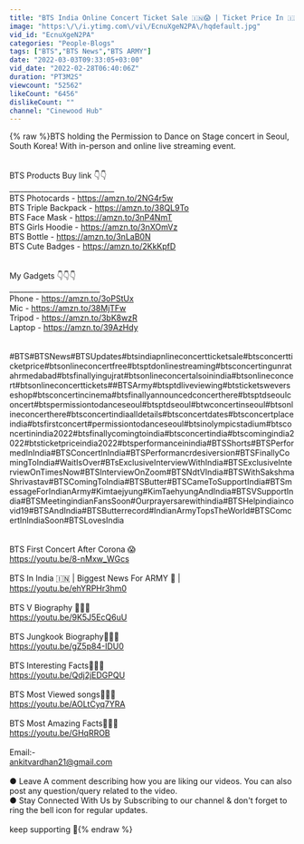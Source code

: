 ```yaml
---
title: "BTS India Online Concert Ticket Sale 🇮🇳😱 | Ticket Price In 🇮🇳 | Cinewood Hub"
image: "https:\/\/i.ytimg.com\/vi\/EcnuXgeN2PA\/hqdefault.jpg"
vid_id: "EcnuXgeN2PA"
categories: "People-Blogs"
tags: ["BTS","BTS News","BTS ARMY"]
date: "2022-03-03T09:33:05+03:00"
vid_date: "2022-02-28T06:40:06Z"
duration: "PT3M2S"
viewcount: "52562"
likeCount: "6456"
dislikeCount: ""
channel: "Cinewood Hub"
---
```

{% raw %}BTS holding the Permission to Dance on Stage concert in Seoul, South Korea! With in-person and online live streaming event.<br /><br /><br />BTS Products Buy link 👇👇<br />_____________________________<br />BTS Photocards - <a rel="nofollow" target="blank" href="https://amzn.to/2NG4r5w">https://amzn.to/2NG4r5w</a><br />BTS Triple Backpack - <a rel="nofollow" target="blank" href="https://amzn.to/38QL9To">https://amzn.to/38QL9To</a><br />BTS Face Mask     -    <a rel="nofollow" target="blank" href="https://amzn.to/3nP4NmT">https://amzn.to/3nP4NmT</a><br />BTS Girls Hoodie  -  <a rel="nofollow" target="blank" href="https://amzn.to/3nXOmVz">https://amzn.to/3nXOmVz</a><br />BTS Bottle    -     <a rel="nofollow" target="blank" href="https://amzn.to/3nLaB0N">https://amzn.to/3nLaB0N</a><br />BTS Cute Badges  - <a rel="nofollow" target="blank" href="https://amzn.to/2KkKpfD">https://amzn.to/2KkKpfD</a><br /><br /><br />My Gadgets 👇👇👇<br />_________________________<br />Phone  -  <a rel="nofollow" target="blank" href="https://amzn.to/3oPStUx">https://amzn.to/3oPStUx</a><br />Mic       -  <a rel="nofollow" target="blank" href="https://amzn.to/38MjTFw">https://amzn.to/38MjTFw</a><br />Tripod  -  <a rel="nofollow" target="blank" href="https://amzn.to/3bK8wzR">https://amzn.to/3bK8wzR</a><br />Laptop  - <a rel="nofollow" target="blank" href="https://amzn.to/39AzHdy">https://amzn.to/39AzHdy</a><br /><br /><br />#BTS#BTSNews#BTSUpdates#btsindiapnlineconcertticketsale#btsconcertticketprice#btsonlineconcertfree#btsptdonlinestreaming#btsconcertingunratahrmedabad#btsfinallyingujrat#btsonlineconcertalsoinindia#btsonlineconcert#btsonlineconcerttickets##BTSArmy#btsptdliveviewing#btsticketsweverseshop#btsconcertincinema#btsfinallyannouncedconcerthere#btsptdseoulconcert#btspermissiontodanceseoul#btsptdseoul#btwconcertinseoul#btsonlineconcerthere#btsconcertindiaalldetails#btsconcertdates#btsconcertplaceindia#btsfirstconcert#permissiontodanceseoul#btsinolympicstadium#btsconcertinindia2022#btsfinallycomingtoindia#btsconcertindia#btscomingindia2022#btsticketpriceindia2022#btsperformanceinindia#BTSShorts#BTSPerformedInIndia#BTSConcertInIndia#BTSPerformancrdesiversion#BTSFinallyComingToIndia#WaitIsOver#BTsExclusiveInterviewWithIndia#BTSExclusiveInterviewOnTimesNow#BTSInterviewOnZoom#BTSNdtVIndia#BTSWithSakshmaShrivastav#BTSComingToIndia#BTSButter#BTSCameToSupportIndia#BTSmessageForIndianArmy#Kimtaejyung#KimTaehyungAndIndia#BTSVSupportIndia#BTSMeetingindianFansSoon#Ourprayersarewithindia#BTSHelpindiaincovid19#BTSAndIndia#BTSButterrecord#IndianArmyTopsTheWorld#BTSComcertInIndiaSoon#BTSLovesIndia<br /><br /><br />BTS First Concert After Corona 😱<br /><a rel="nofollow" target="blank" href="https://youtu.be/8-nMxw_WGcs">https://youtu.be/8-nMxw_WGcs</a><br /><br />BTS In India 🇮🇳 | Biggest News For ARMY 💜 | <br /><a rel="nofollow" target="blank" href="https://youtu.be/ehYRPHr3hm0">https://youtu.be/ehYRPHr3hm0</a><br /><br />BTS V Biography 💜💜💜<br /><a rel="nofollow" target="blank" href="https://youtu.be/9K5J5EcQ6uU">https://youtu.be/9K5J5EcQ6uU</a><br /><br />BTS Jungkook Biography💜💜💜<br /><a rel="nofollow" target="blank" href="https://youtu.be/gZ5p84-IDU0">https://youtu.be/gZ5p84-IDU0</a><br /><br />BTS Interesting Facts💜💜💜<br /><a rel="nofollow" target="blank" href="https://youtu.be/Qdj2jEDGPQU">https://youtu.be/Qdj2jEDGPQU</a><br /><br />BTS Most Viewed songs💜💜💜<br /><a rel="nofollow" target="blank" href="https://youtu.be/AOLtCyq7YRA">https://youtu.be/AOLtCyq7YRA</a><br /><br />BTS Most Amazing Facts💜💜💜<br /><a rel="nofollow" target="blank" href="https://youtu.be/GHqRROB">https://youtu.be/GHqRROB</a><br /><br />Email:-<br />ankitvardhan21@gmail.com <br /><br />● Leave A comment describing how you are liking our videos. You can also post any question/query related to the video.<br />● Stay Connected With Us by Subscribing to our channel &amp; don't forget to ring the bell icon for regular updates.<br /><br />keep supporting 💟{% endraw %}
